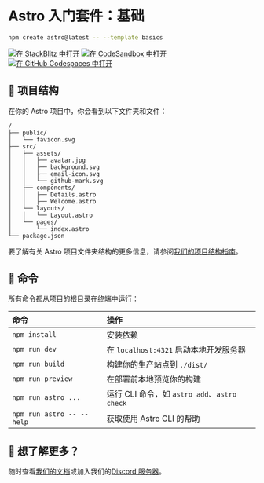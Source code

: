 # Astro 入门套件：基础

```sh
npm create astro@latest -- --template basics
```

[![在 StackBlitz 中打开](https://developer.stackblitz.com/img/open_in_stackblitz.svg)](https://stackblitz.com/github/withastro/astro/tree/latest/examples/basics)
[![在 CodeSandbox 中打开](https://assets.codesandbox.io/github/button-edit-lime.svg)](https://codesandbox.io/p/sandbox/github/withastro/astro/tree/latest/examples/basics)
[![在 GitHub Codespaces 中打开](https://github.com/codespaces/badge.svg)](https://codespaces.new/withastro/astro?devcontainer_path=.devcontainer/basics/devcontainer.json)

## 🚀 项目结构

在你的 Astro 项目中，你会看到以下文件夹和文件：

```text
/
├── public/
│   └── favicon.svg
├── src/
│   ├── assets/
│   │   ├── avatar.jpg
│   │   ├── background.svg
│   │   ├── email-icon.svg
│   │   └── github-mark.svg
│   ├── components/
│   │   ├── Details.astro
│   │   ├── Welcome.astro
│   └── layouts/
│   │   └── Layout.astro
│   └── pages/
│       └── index.astro
└── package.json
```

要了解有关 Astro 项目文件夹结构的更多信息，请参阅[我们的项目结构指南](https://docs.astro.build/zh-cn/basics/project-structure/)。

## 🧞 命令

所有命令都从项目的根目录在终端中运行：

| 命令                     | 操作                                             |
| :---------------------- | :----------------------------------------------- |
| `npm install`           | 安装依赖                                          |
| `npm run dev`           | 在 `localhost:4321` 启动本地开发服务器            |
| `npm run build`         | 构建你的生产站点到 `./dist/`                      |
| `npm run preview`       | 在部署前本地预览你的构建                          |
| `npm run astro ...`     | 运行 CLI 命令，如 `astro add`、`astro check`      |
| `npm run astro -- --help` | 获取使用 Astro CLI 的帮助                       |

## 👀 想了解更多？

随时查看[我们的文档](https://docs.astro.build/zh-cn)或加入我们的[Discord 服务器](https://astro.build/chat)。
